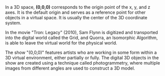 In a 3D space, **(0,0,0)** corresponds to the origin point of the x, y, and z axes. It is the default origin and serves as a reference point for other objects in a virtual space. It is usually the center of the 3D coordinate system.

In the movie "Tron: Legacy" (2010), Sam Flynn is digitized and transported into the digital world called the Grid, and Quorra, an Isomorphic Algorithm, is able to leave the virtual world for the physical world.

The show "(0,0,0)" features artists who are working in some form within a 3D virtual environment, either partially or fully. The digital 3D objects in the show are created using a technique called photogrammetry, where multiple images from different angles are used to construct a 3D model.







